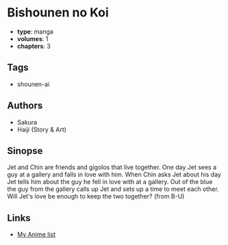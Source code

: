 # Bishounen no Koi

-   **type**: manga
-   **volumes**: 1
-   **chapters**: 3

## Tags

-   shounen-ai

## Authors

-   Sakura
-   Haiji (Story & Art)

## Sinopse

Jet and Chin are friends and gigolos that live together. One day Jet sees a guy at a gallery and falls in love with him. When Chin asks Jet about his day Jet tells him about the guy he fell in love with at a gallery. Out of the blue the guy from the gallery calls up Jet and sets up a time to meet each other. Will Jet's love be enough to keep the two together?
(from B-U)

## Links

-   [My Anime list](https://myanimelist.net/manga/2515/Bishounen_no_Koi)
